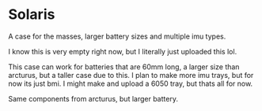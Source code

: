 # Solaris
A case for the masses, larger battery sizes and multiple imu types. 

I know this is very empty right now, but I literally just uploaded this lol.

This case can work for batteries that are 60mm long, a larger size than arcturus, but a taller case due to this. 
I plan to make more imu trays, but for now its just bmi. I might make and upload a 6050 tray, but thats all for now.

Same components from arcturus, but larger battery.
